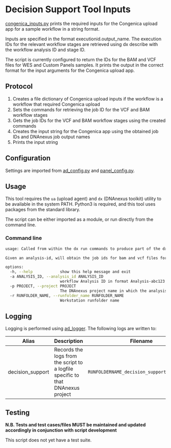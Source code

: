 # Decision Support Tool Inputs

[congenica_inputs.py](congenica_inputs.py) prints the required inputs for the Congenica upload app for a sample workflow in a string format.

Inputs are specified in the format executionid.output_name. The execution IDs for the relevant workflow stages are retrieved using dx describe with the workflow analysis ID and stage ID. 

The script is currently configured to return the IDs for the BAM and VCF files for WES and Custom Panels samples. It prints the output in the correct format for the input arguments for the Congenica upload app.

## Protocol

1. Creates a file dictionary of Congenica upload inputs if the workflow is a workflow that required Congenica upload
2. Sets the commands for retrieving the job ID for the VCF and BAM workflow stages
3. Gets the job IDs for the VCF and BAM workflow stages using the created commands 
4. Creates the input string for the Congenica app using the obtained job IDs and DNAnexus job output names
5. Prints the input string

## Configuration

Settings are imported from [ad_config.py](../config/ad_config.py) and [panel_config.py](../config/panel_config.py).

## Usage

This tool requires the `ua` (upload agent) and `dx` (DNAnexus toolkit) utility to be available in the system PATH. Python3 is required, and this tool uses packages from the standard library.

The script can be either imported as a module, or run directly from the command line.

### Command line

```bash
usage: Called from within the dx run commands to produce part of the dx run string for the Congenica uploads

Given an analysis-id, will obtain the job ids for bam and vcf files for upload to Congenica

options:
  -h, --help            show this help message and exit
  -a ANALYSIS_ID, --analysis_id ANALYSIS_ID
                        workflow Analysis ID in format Analysis-abc123
  -p PROJECT, --project PROJECT
                        The DNAnexus project name in which the analysis is running
  -r RUNFOLDER_NAME, --runfolder_name RUNFOLDER_NAME
                        Workstation runfolder name
```

## Logging

Logging is performed using [ad_logger](../ad_logger/ad_logger.py). The following logs are written to:

| Alias | Description | Filename | Location |
| ------------------ | ------------------------------------------------------------------------------ | ----------------------------------------------------- | ---------------------------------------------------------------------------------- |
| decision_support | Records the logs from the script to a logfile specific to that DNAnexus project | `RUNFOLDERNAME_decision_support_script.log` | `/usr/local/src/mokaguys/automate_demultiplexing_logfiles/decision_support_script_logfiles/` |

## Testing

**N.B. Tests and test cases/files MUST be maintained and updated accordingly in conjunction with script development**

This script does not yet have a test suite.
